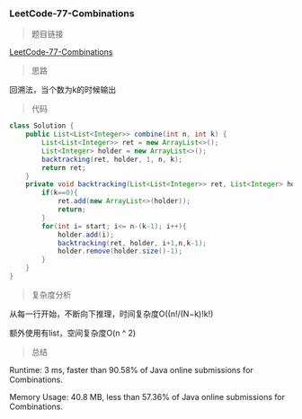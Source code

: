 ### LeetCode-77-Combinations

> 题目链接

[LeetCode-77-Combinations](https://leetcode.com/problems/combinations/)

> 思路

回溯法，当个数为k的时候输出

> 代码

```java
class Solution {
    public List<List<Integer>> combine(int n, int k) {
        List<List<Integer>> ret = new ArrayList<>();
        List<Integer> holder = new ArrayList<>();
        backtracking(ret, holder, 1, n, k);
        return ret;
    }
    private void backtracking(List<List<Integer>> ret, List<Integer> holder, int start, int n, int k){
        if(k==0){
            ret.add(new ArrayList<>(holder));
            return;
        }
        for(int i= start; i<= n-(k-1); i++){
            holder.add(i);
            backtracking(ret, holder, i+1,n,k-1);
            holder.remove(holder.size()-1);            
        }
    }
}
```

> 复杂度分析

从每一行开始，不断向下推理，时间复杂度O((n!/(N−k)!k!)

额外使用有list，空间复杂度O(n ^ 2)

> 总结

Runtime: 3 ms, faster than 90.58% of Java online submissions for Combinations.

Memory Usage: 40.8 MB, less than 57.36% of Java online submissions for Combinations.

